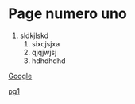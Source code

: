 # Page numero uno 
1. sldkjlskd
    1. sixcjsjxa
    2. qjqjwjsj
    3. hdhdhdhd

[Google](https://www.google.be/)


[pg1](pg1.md)
